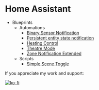 # Home Assistant

- Blueprints
  - Automations
    - [Binary Sensor Notification](blueprints/automation/panhans/binary_sensor_notification.yaml)
    - [Persistent entity state notification](blueprints/automation/panhans/entity_state_persistent_notification.yaml)
    - [Heating Control](blueprints/automation/panhans/advanced_heating_control.yaml)
    - [Theatre Mode](blueprints/automation/panhans/theatre_mode.yaml)
    - [Zone Notification Extended](blueprints/automation/panhans/zone_notification_extended.yaml)
  - Scripts
    - [Simple Scene Toggle](blueprints/script/scene_toggle.yaml)
   
If you appreciate my work and support:

[![ko-fi](https://ko-fi.com/img/githubbutton_sm.svg)](https://ko-fi.com/Q5Q3QEH52)
